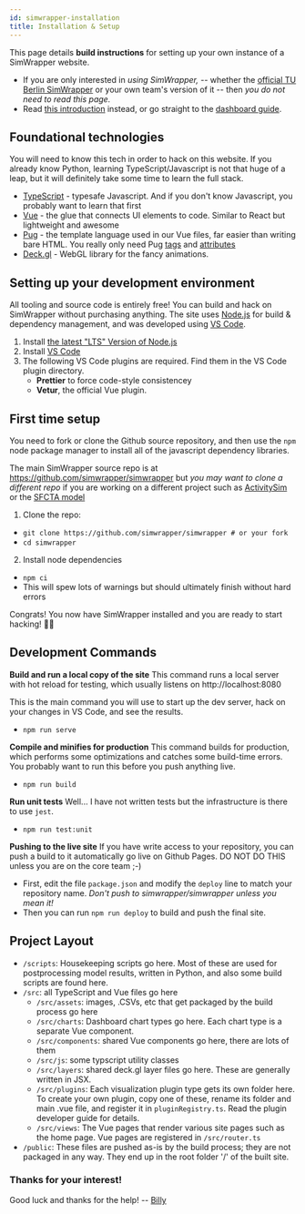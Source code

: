 ```yaml
---
id: simwrapper-installation
title: Installation & Setup
---
```


This page details **build instructions** for setting up your own instance of a SimWrapper website.

- If you are only interested in _using SimWrapper,_ -- whether the [official TU Berlin SimWrapper](https://vsp.berlin/simwrapper) or your own team's version of it -- then _you do not need to read this page._
- Read [this introduction](simwrapper-intro.md) instead, or go straight to the [dashboard guide](dashboards.md).

## Foundational technologies

You will need to know this tech in order to hack on this website. If you already know Python, learning TypeScript/Javascript is not that huge of a leap, but it will definitely take some time to learn the full stack.

- [TypeScript](https://typescriptlang.org) - typesafe Javascript. And if you don't know Javascript, you probably want to learn that first
- [Vue](https://vuejs.org) - the glue that connects UI elements to code. Similar to React but lightweight and awesome
- [Pug](https://pugjs.org/) - the template language used in our Vue files, far easier than writing bare HTML. You really only need Pug [tags](https://pugjs.org/language/tags.html) and [attributes](https://pugjs.org/language/attributes.html)
- [Deck.gl](https://deck.gl) - WebGL library for the fancy animations.

## Setting up your development environment

All tooling and source code is entirely free! You can build and hack on SimWrapper without purchasing anything. The site uses [Node.js](https://nodejs.org) for build & dependency management, and was developed using [VS Code](https://code.visualstudio.com/).

1. Install [the latest "LTS" Version of Node.js](https://nodejs.org/en/)
2. Install [VS Code](https://code.visualstudio.com/)
3. The following VS Code plugins are required. Find them in the VS Code plugin directory.
   - **Prettier** to force code-style consistencey
   - **Vetur**, the official Vue plugin.

## First time setup

You need to fork or clone the Github source repository, and then use the `npm` node package manager to install all of the javascript dependency libraries.

The main SimWrapper source repo is at <https://github.com/simwrapper/simwrapper> but _you may want to clone a different repo_ if you are working on a different project such as [ActivitySim](https://github.com/ActivitySim/dashboard) or the [SFCTA model](https://github.com/sfcta/simwrapper)

1. Clone the repo:

- `git clone https://github.com/simwrapper/simwrapper # or your fork`
- `cd simwrapper`

2. Install node dependencies

- `npm ci`
- This will spew lots of warnings but should ultimately finish without hard errors

Congrats! You now have SimWrapper installed and you are ready to start hacking! 🎉✨

## Development Commands

**Build and run a local copy of the site** This command runs a local server with hot reload for testing, which usually listens on http://localhost:8080

This is the main command you will use to start up the dev server, hack on your changes in VS Code, and see the results.

- `npm run serve`

**Compile and minifies for production** This command builds for production, which performs some optimizations and catches some build-time errors. You probably want to run this before you push anything live.

- `npm run build`

**Run unit tests** Well... I have not written tests but the infrastructure is there to use `jest`.

- `npm run test:unit`

**Pushing to the live site** If you have write access to your repository, you can push a build to it automatically go live on Github Pages. DO NOT DO THIS unless you are on the core team ;-)

- First, edit the file `package.json` and modify the `deploy` line to match your repository name. _Don't push to simwrapper/simwrapper unless you mean it!_
- Then you can run `npm run deploy` to build and push the final site.

## Project Layout

- `/scripts`: Housekeeping scripts go here. Most of these are used for postprocessing model results, written in Python, and also some build scripts are found here.
- `/src`: all TypeScript and Vue files go here
  - `/src/assets`: images, .CSVs, etc that get packaged by the build process go here
  - `/src/charts`: Dashboard chart types go here. Each chart type is a separate Vue component.
  - `/src/components`: shared Vue components go here, there are lots of them
  - `/src/js`: some typscript utility classes
  - `/src/layers`: shared deck.gl layer files go here. These are generally written in JSX.
  - `/src/plugins`: Each visualization plugin type gets its own folder here. To create your own plugin, copy one of these, rename its folder and main .vue file, and register it in `pluginRegistry.ts`. Read the plugin developer guide for details.
  - `/src/views`: The Vue pages that render various site pages such as the home page. Vue pages are registered in `/src/router.ts`
- `/public`: These files are pushed as-is by the build process; they are not packaged in any way. They end up in the root folder '/' of the built site.

### Thanks for your interest!

Good luck and thanks for the help! -- [Billy](https://github.com/billyc)
